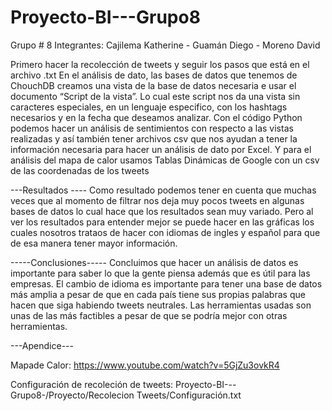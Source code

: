 # Proyecto-BI---Grupo8
Grupo # 8 
Integrantes: Cajilema Katherine - Guamán Diego - Moreno David 


Primero hacer la recolección de tweets y seguir los pasos que está en el archivo .txt 
En el análisis de dato, las bases de datos que tenemos de ChouchDB creamos una vista de la base de datos necesaria e usar el documento
“Script de la vista”. Lo cual este script nos da una vista sin caracteres especiales, en un lenguaje especifico, con los hashtags necesarios y en la fecha que deseamos analizar.
Con el código Python podemos hacer un análisis de sentimientos  con respecto a las vistas realizadas y así también tener archivos csv
que nos ayudan a tener la información necesaria para hacer un análisis de dato  por Excel.
Y para el análisis del mapa de  calor usamos Tablas Dinámicas de Google  con un csv de  las  coordenadas de los tweets 


---Resultados ----
Como resultado podemos tener en cuenta que muchas veces que al momento de filtrar nos deja muy pocos tweets en algunas bases de datos lo cual hace que los resultados sean muy variado. Pero al ver los resultados para entender mejor se puede hacer en las gráficas los  cuales nosotros  trataos de hacer con idiomas de ingles y español para que de esa manera tener mayor información.


-----Conclusiones-----
Concluimos que hacer un análisis de datos es importante para saber lo que la gente piensa además que es útil para las empresas.
El cambio de idioma es importante para tener una base de datos más amplia a pesar de que en cada país tiene sus propias palabras que hacen que siga habiendo tweets neutrales. 
Las herramientas usadas son unas de las más factibles a pesar de que se podría mejor con otras herramientas.

---Apendice--- 

Mapade Calor:
https://www.youtube.com/watch?v=5GjZu3ovkR4

Configuración de recoleción de tweets:
Proyecto-BI---Grupo8-/Proyecto/Recolecion Tweets/Configuración.txt

